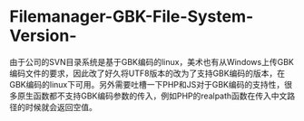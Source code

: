 # Filemanager-GBK-File-System-Version-
由于公司的SVN目录系统是基于GBK编码的linux，美术也有从Windows上传GBK编码文件的要求，因此改了好久将UTF8版本的改为了支持GBK编码的版本，在GBK编码的linux下可用。另外需要吐槽一下PHP和JS对于GBK编码的支持性，很多原生函数都不支持GBK编码参数的传入，例如PHP的realpath函数在传入中文路径的时候就会返回空值。
